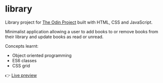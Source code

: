 # library
Library project for [The Odin Project](https://www.theodinproject.com/lessons/node-path-javascript-library) built with HTML, CSS and JavaScript.

Minimalist application allowing a user to add books to or remove books from their library and update books as read or unread.

Concepts learnt:
- Object oriented programming
- ES6 classes
- CSS grid

:point_right: [Live preview](https://spontaneous-sprite-903ef9.netlify.app/)
